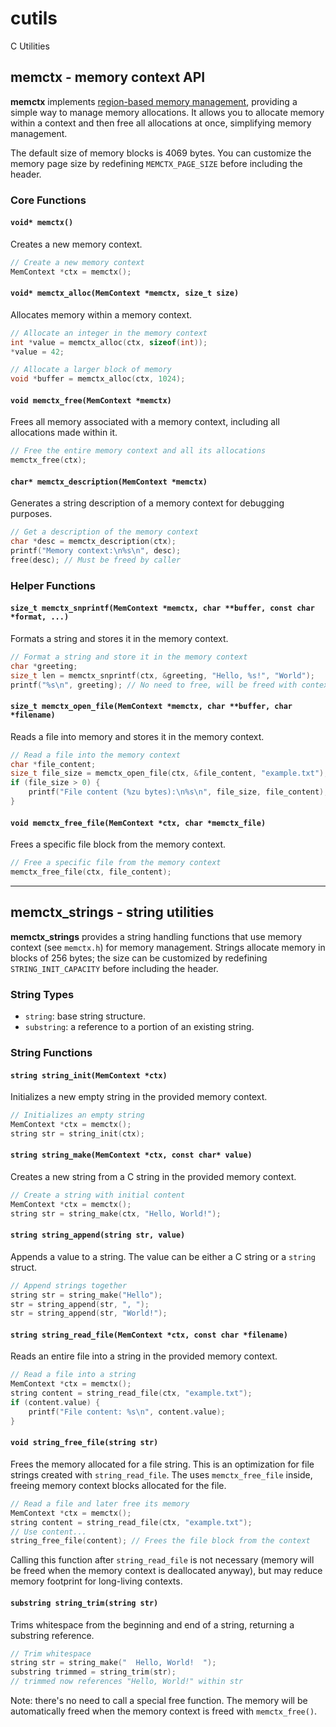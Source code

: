 # cutils

C Utilities

## memctx - memory context API

**memctx** implements [region-based memory management](https://en.wikipedia.org/wiki/Region-based_memory_management),
providing a simple way to manage memory allocations.
It allows you to allocate memory within a context and then free all allocations at once, simplifying memory management.

The default size of memory blocks is 4069 bytes. You can customize the memory page size by redefining `MEMCTX_PAGE_SIZE` before including the header.

### Core Functions

#### `void* memctx()`

Creates a new memory context.

```c
// Create a new memory context
MemContext *ctx = memctx();
```

#### `void* memctx_alloc(MemContext *memctx, size_t size)`

Allocates memory within a memory context.

```c
// Allocate an integer in the memory context
int *value = memctx_alloc(ctx, sizeof(int));
*value = 42;

// Allocate a larger block of memory
void *buffer = memctx_alloc(ctx, 1024);
```

#### `void memctx_free(MemContext *memctx)`

Frees all memory associated with a memory context, including all allocations made within it.

```c
// Free the entire memory context and all its allocations
memctx_free(ctx);
```

#### `char* memctx_description(MemContext *memctx)`

Generates a string description of a memory context for debugging purposes.

```c
// Get a description of the memory context
char *desc = memctx_description(ctx);
printf("Memory context:\n%s\n", desc);
free(desc); // Must be freed by caller
```

### Helper Functions

#### `size_t memctx_snprintf(MemContext *memctx, char **buffer, const char *format, ...)`

Formats a string and stores it in the memory context.

```c
// Format a string and store it in the memory context
char *greeting;
size_t len = memctx_snprintf(ctx, &greeting, "Hello, %s!", "World");
printf("%s\n", greeting); // No need to free, will be freed with context
```

#### `size_t memctx_open_file(MemContext *memctx, char **buffer, char *filename)`

Reads a file into memory and stores it in the memory context.

```c
// Read a file into the memory context
char *file_content;
size_t file_size = memctx_open_file(ctx, &file_content, "example.txt");
if (file_size > 0) {
    printf("File content (%zu bytes):\n%s\n", file_size, file_content);
}
```

#### `void memctx_free_file(MemContext *ctx, char *memctx_file)`

Frees a specific file block from the memory context.

```c
// Free a specific file from the memory context
memctx_free_file(ctx, file_content);
```

---

## memctx_strings - string utilities

**memctx_strings** provides a string handling functions that use memory context (see `memctx.h`) for memory management.
Strings allocate memory in blocks of 256 bytes;
the size can be customized by redefining `STRING_INIT_CAPACITY` before including the header.

### String Types

- `string`: base string structure.
- `substring`: a reference to a portion of an existing string.

### String Functions

#### `string string_init(MemContext *ctx)`

Initializes a new empty string in the provided memory context.

```c
// Initializes an empty string
MemContext *ctx = memctx();
string str = string_init(ctx);
```

#### `string string_make(MemContext *ctx, const char* value)`

Creates a new string from a C string in the provided memory context.

```c
// Create a string with initial content
MemContext *ctx = memctx();
string str = string_make(ctx, "Hello, World!");
```

#### `string string_append(string str, value)`

Appends a value to a string. The value can be either a C string or a `string` struct.

```c
// Append strings together
string str = string_make("Hello");
str = string_append(str, ", ");
str = string_append(str, "World!");
```

#### `string string_read_file(MemContext *ctx, const char *filename)`

Reads an entire file into a string in the provided memory context.

```c
// Read a file into a string
MemContext *ctx = memctx();
string content = string_read_file(ctx, "example.txt");
if (content.value) {
    printf("File content: %s\n", content.value);
}
```

#### `void string_free_file(string str)`

Frees the memory allocated for a file string. This is an optimization for file strings created with `string_read_file`.
The uses `memctx_free_file` inside, freeing memory context blocks allocated for the file.

```c
// Read a file and later free its memory
MemContext *ctx = memctx();
string content = string_read_file(ctx, "example.txt");
// Use content...
string_free_file(content); // Frees the file block from the context
```

Calling this function after `string_read_file` is not necessary (memory will be freed when the memory context is deallocated anyway), 
but may reduce memory footprint for long-living contexts.

#### `substring string_trim(string str)`

Trims whitespace from the beginning and end of a string, returning a substring reference.

```c
// Trim whitespace
string str = string_make("  Hello, World!  ");
substring trimmed = string_trim(str);
// trimmed now references "Hello, World!" within str
```

Note: there's no need to call a special free function. The memory will be automatically freed when the memory context is freed with `memctx_free()`.
